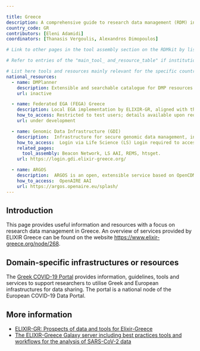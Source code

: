 ```yaml
---

title: Greece
description: A comprehensive guide to research data management (RDM) in Greece, featuring tools, resources, and services tailored for the life sciences community.
country_code: GR
contributors: [Eleni Adamidi]
coordinators: [Thanasis Vergoulis, Alexandros Dimopoulos]

# Link to other pages in the tool assembly section on the RDMkit by listing the page_id 

# Refer to entries of the "main_tool_ and_resource_table" if institutions, organizations and projects from the country contribute to the development of international tools and resources. 

# List here tools and resources mainly relevant for the specific country
national_resources: 
  - name: DMPlanner
    description: Extensible and searchable catalogue for DMP resources. Currently inactive
    url: inactive

  - name: Federated EGA (FEGA) Greece
    description: Local EGA implementation by ELIXIR-GR, aligned with the FEGA framework, currently in testing mode.
    how_to_access: Restricted to test users; details available upon request.
    url: under development

  - name: Genomic Data Infrastructure (GDI)
    description:  Infrastructure for secure genomic data management, including storage, discovery, access, and reception.
    how_to_access:  Login via Life Science (LS) Login required to access ELIXIR-Greece GDI Portal.
    related_pages:
      tool_assembly: Beacon Network, LS AAI, REMS, htsget.
    url: https://login.gdi.elixir-greece.org/

  - name: ARGOS
    description:  ARGOS is an open, extensible service based on OpenCDMP software that simplifies the creation, management, and validation of research plans, including Data Management Plans (DMPs) and Software Management Plans (SMPs). It integrates with the OpenAIRE Graph, applying FAIR principles to ensure that research outputs are Findable, Accessible, Interoperable, and Reusable. ARGOS also supports research administration by streamlining workflows, enabling researchers, data stewards, and institutions to collaborate effectively in managing both research data and software. With curated templates and tools for planning, validation, and monitoring, ARGOS helps drive best practices in Open Science.
    how_to_access:  OpenAIRE AAI
    url: https://argos.openaire.eu/splash/
---
```


## Introduction 
This page provides useful information and resources with a focus on research data management in Greece. An overview of services provided by ELIXIR Greece can be found on the website https://www.elixir-greece.org/node/268.

<!---## Funders--->

<!---## Regulations--->
<!--- Ethical and legal regulations in the country, committees, etc. --->

## Domain-specific infrastructures or resources 
The [Greek COVID-19 Portal](https://covid19dataportal.gr/) provides information, guidelines, tools and services to support researchers to utilise Greek and European infrastructures for data sharing. The portal is a national node of the European COVID-19 Data Portal.


## More information
- [ELIXIR-GR: Prospects of data and tools for Elixir-Greece](https://zenodo.org/records/4043630#.ZACFtE_Nx60)
- [The ELIXIR-Greece Galaxy server including best practices tools and workflows for the analysis of SARS-CoV-2 data](https://zenodo.org/records/4042834#.ZACFUk9vD9M)

